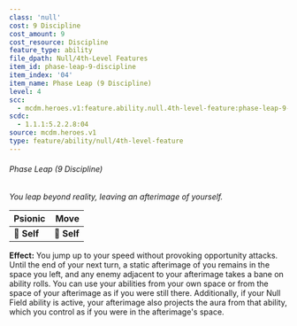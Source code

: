 ```yaml
---
class: 'null'
cost: 9 Discipline
cost_amount: 9
cost_resource: Discipline
feature_type: ability
file_dpath: Null/4th-Level Features
item_id: phase-leap-9-discipline
item_index: '04'
item_name: Phase Leap (9 Discipline)
level: 4
scc:
  - mcdm.heroes.v1:feature.ability.null.4th-level-feature:phase-leap-9-discipline
scdc:
  - 1.1.1:5.2.2.8:04
source: mcdm.heroes.v1
type: feature/ability/null/4th-level-feature
---
```


###### Phase Leap (9 Discipline)

*You leap beyond reality, leaving an afterimage of yourself.*

| **Psionic** |    **Move** |
| ----------- | ----------: |
| **📏 Self** | **🎯 Self** |

**Effect:** You jump up to your speed without provoking opportunity attacks. Until the end of your next turn, a static afterimage of you remains in the space you left, and any enemy adjacent to your afterimage takes a bane on ability rolls. You can use your abilities from your own space or from the space of your afterimage as if you were still there. Additionally, if your Null Field ability is active, your afterimage also projects the aura from that ability, which you control as if you were in the afterimage's space.
